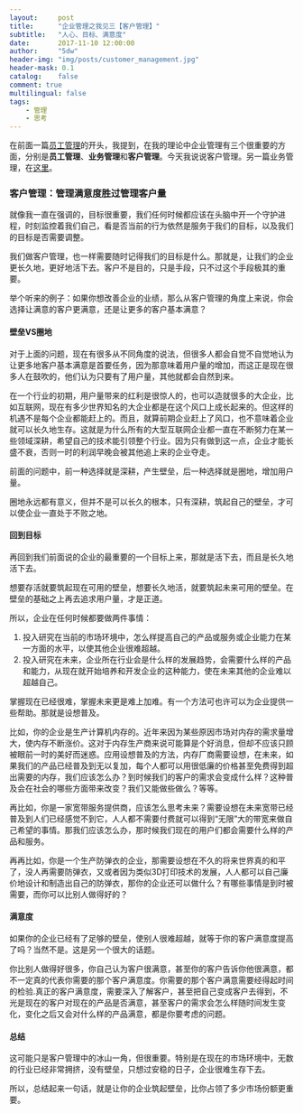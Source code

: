 ```yaml
---
layout:     post
title:      "企业管理之我见三【客户管理】"
subtitle:   "人心、目标、满意度"
date:       2017-11-10 12:00:00
author:     "5dw"
header-img: "img/posts/customer_management.jpg"
header-mask: 0.1
catalog:    false
comment: true
multilingual: false
tags:
    - 管理
    - 思考
---
```


在前面一篇[员工管理](http://5dw.top/2017/11/08/people-management/)的开头，我提到，在我的理论中企业管理有三个很重要的方面，分别是**员工管理**、**业务管理**和**客户管理**。今天我说说客户管理。另一篇业务管理，在[这里](http://5dw.top/2017/11/10/target-management/)。

### 客户管理：管理满意度胜过管理客户量

就像我一直在强调的，目标很重要，我们任何时候都应该在头脑中开一个守护进程，时刻监控着我们自己，看是否当前的行为依然是服务于我们的目标，以及我们的目标是否需要调整。

我们做客户管理，也一样需要随时记得我们的目标是什么。那就是，让我们的企业更长久地，更好地活下去。客户不是目的，只是手段，只不过这个手段极其的重要。

举个听来的例子：如果你想改善企业的业绩，那么从客户管理的角度上来说，你会选择让满意的客户更满意，还是让更多的客户基本满意？

#### 壁垒VS圈地

对于上面的问题，现在有很多从不同角度的说法，但很多人都会自觉不自觉地认为让更多地客户基本满意是首要任务，因为那意味着用户量的增加，而这正是现在很多人在鼓吹的，他们认为只要有了用户量，其他就都会自然到来。

在一个行业的初期，用户量带来的红利是很惊人的，也可以造就很多的大企业，比如互联网，现在有多少世界知名的大企业都是在这个风口上成长起来的。但这样的机遇不是每个企业都能赶上的。而且，就算前期企业赶上了风口，也不意味着企业就可以长久地生存。这就是为什么所有的大型互联网企业都一直在不断努力在某一些领域深耕，希望自己的技术能引领整个行业。因为只有做到这一点，企业才能长盛不衰，否则一时的利润早晚会被其他追上来的企业夺走。

前面的问题中，前一种选择就是深耕，产生壁垒，后一种选择就是圈地，增加用户量。

圈地永远都有意义，但并不是可以长久的根本，只有深耕，筑起自己的壁垒，才可以使企业一直处于不败之地。

#### 回到目标

再回到我们前面说的企业的最重要的一个目标上来，那就是活下去，而且是长久地活下去。

想要存活就要筑起现在可用的壁垒，想要长久地活，就要筑起未来可用的壁垒。在壁垒的基础之上再去追求用户量，才是正道。

所以，企业在任何时候都要做两件事情：
1. 投入研究在当前的市场环境中，怎么样提高自己的产品或服务或企业能力在某一方面的水平，以使其他企业很难超越。
2. 投入研究在未来，企业所在行业会是什么样的发展趋势，会需要什么样的产品和能力，从现在就开始培养和开发企业的这种能力，使在未来其他的企业难以超越自己。

掌握现在已经很难，掌握未来更是难上加难。有一个方法可也许可以为企业提供一些帮助。那就是设想普及。

比如，你的企业是生产计算机内存的。近年来因为某些原因市场对内存的需求量增大，使内存不断涨价。这对于内存生产商来说可能算是个好消息，但却不应该只顾被眼前一时的美好而迷惑。应用设想普及的方法，内存厂商需要设想，在未来，如果我们的产品已经普及到无以复加，每个人都可以用很低廉的价格甚至免费得到超出需要的内存，我们应该怎么办？到时候我们的客户的需求会变成什么样？这种普及会在社会的哪些方面带来改变？我们又能做些做么？等等。

再比如，你是一家宽带服务提供商，应该怎么思考未来？需要设想在未来宽带已经普及到人们已经感觉不到它，人人都不需要付费就可以得到“无限”大的带宽来做自己希望的事情。那我们应该怎么办，那时候我们现在的用户们都会需要什么样的产品和服务。

再再比如，你是一个生产防弹衣的企业，那需要设想在不久的将来世界真的和平了，没人再需要防弹衣，又或者因为类似3D打印技术的发展，人人都可以自己廉价地设计和制造出自己的防弹衣，那你的企业还可以做什么？有哪些事情是到时被需要，而你可以比别人做得好的？

#### 满意度

如果你的企业已经有了足够的壁垒，使别人很难超越，就等于你的客户满意度提高了吗？当然不是。这是另一个很大的话题。

你比别人做得好很多，你自己认为客户很满意，甚至你的客户告诉你他很满意，都不一定真的代表你需要的那个客户满意度。你需要的那个客户满意需要经得起时间的检验.真正的客户满意度，需要深入了解客户，甚至把自己变成客户去得到，不光是现在的客户对现在的产品是否满意，甚至客户的需求会怎么样随时间发生变化，变化之后又会对什么样的产品满意，都是你要考虑的问题。

#### 总结

这可能只是客户管理中的冰山一角，但很重要。特别是在现在的市场环境中，无数的行业已经非常拥挤，没有壁垒，只想过安稳的日子，企业很难生存下去。

所以，总结起来一句话，就是让你的企业筑起壁垒，比你占领了多少市场份额更重要。
